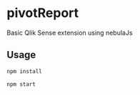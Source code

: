 # pivotReport

Basic Qlik Sense extension using nebulaJs 

## Usage

```js
npm install 
```

```js
npm start
```
